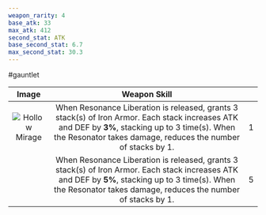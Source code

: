 ```yaml
---
weapon_rarity: 4
base_atk: 33
max_atk: 412
second_stat: ATK
base_second_stat: 6.7
max_second_stat: 30.3
---
```

#gauntlet 

|                                                                              Image                                                                               |                                                                                                   Weapon Skill                                                                                                    |     |
| :--------------------------------------------------------------------------------------------------------------------------------------------------------------: | :---------------------------------------------------------------------------------------------------------------------------------------------------------------------------------------------------------------: | --- |
| ![Hollow Mirage](https://static.wikia.nocookie.net/wutheringwaves/images/7/7d/Weapon_Hollow_Mirage.png/revision/latest/scale-to-width-down/74?cb=20240526011956) | When Resonance Liberation is released, grants 3 stack(s) of Iron Armor. Each stack increases ATK and DEF by **3%**, stacking up to 3 time(s). When the Resonator takes damage, reduces the number of stacks by 1. | 1   |
|                                                                                                                                                                  | When Resonance Liberation is released, grants 3 stack(s) of Iron Armor. Each stack increases ATK and DEF by **5%**, stacking up to 3 time(s). When the Resonator takes damage, reduces the number of stacks by 1. | 5   |

